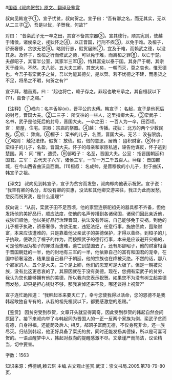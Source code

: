 #[国语《叔向贺贫》原文、翻译及鉴赏](https://www.vrrw.net/wx/14018.html)

叔向见韩宣子①，宣子忧贫，叔向贺之。宣子曰：“吾有卿之名，而无其实，无以从二三子②，吾是以忧，子贺我，何故?”

对曰： “昔栾武子无一卒之田，其宫不备其宗器③。宣其德行，顺其宪则，使越于诸侯，诸侯亲之，戎狄怀之④，以正晋国，行刑不疚⑤，以免于难。及桓子，骄泰奢侈，贪欲无艺⑥。略则行志，假货居贿⑦，宜及于难，而赖武之德，以没其身。及怀子，改桓之行而修武之德，可以免于难，而离桓之罪⑧，以亡于楚。夫郤昭子，其富半公室，其家半三军⑨，恃其富宠以泰于国。其身尸于朝，其宗灭于绛⑩。不然，夫八郤，五大夫三卿，其宠大矣，一朝而灭，莫之哀也，惟无德也。今吾子有栾武子之贫，吾以为能其德矣，是以贺。若不忧德之不建，而患货之不足，将吊之不暇，何贺之有?”

宣子拜，稽首焉，曰： “起也将亡，赖子存之。非起也敢专承之，其自桓叔以下(11)，嘉吾子之赐。”

【注释】 ①叔向：名羊舌肸(xi)，晋平公的太傅。韩宣子： 名起，宣子是他死后的封号，晋国大夫。②二三子： 所交往的一些人，这里指卿大夫。③栾武子： 名书，武子是他死后的封号，晋国大夫。一卒之田： 一百人为一卒，田百顷。宫： 房屋，住宅。宗器：宗庙的祭器。④越： 传播。戎狄： 北方的两个少数民族。⑤疚： 弊病。⑥桓子： 栾书的儿子，名黡，晋国大夫。无艺： 没有限度。⑦略则： 触犯法律。假货： 放债。假，借的意思。居贿： 囤积财富。⑧怀子： 栾桓子的儿子，名盈，晋国大夫。怀子的母亲和家臣私通，诬告他谋反，怀子逃到楚国。离： 同 “罹”，遭受。⑨郤昭子： 名至，晋国大夫。公室： 指晋国朝廷和国君。三军： 古代天子六军，诸侯三军，一军一万二千五百人。⑩绛： 晋国都城，在今山西省曲沃县西南。(11)桓叔： 名成帅，是晋穆侯的小儿子，封于曲沃，韩宣子之祖。



【译文】 叔向见到韩宣子，宣子为贫穷而发愁，叔向却向他表示祝贺。宣子说： “我空有卿的名分，却没有卿的实惠，没法和其他卿交游来往，我正为此而发愁，您反而祝贺我，是什么道理?”

叔向说： “从前，栾武子田不足百顷，他的家里连祭祀祖先的器具都不齐备，但他发扬他的美好品行，顺应法度，使他的名声传播到各诸侯国，诸侯们因此亲近他，戎狄归顺他，他以美好品行治理晋国，执法没有弊端，自己能够免于灾祸。到他的儿子桓子执政，骄泰奢侈，贪欲无度，违犯法纪，任意行事，施放债款，囤聚财富，本来应该遭难的，只是靠着他父亲武子的美德保护，才得以善终。到桓子的儿子执政，便改变了桓子的作为，而按照武子的德行行事，本来是应该避开灾祸的，可是他却因为桓子的罪过而遭难，逃亡到楚国去了。还有那郤昭子，他的财富相当于晋国朝廷的一半，他的封地有三军的一半，他依靠自己的富有和国君的宠幸，在国中骄奢淫逸，结果是自己暴尸于朝廷，他的宗族也在绛被灭绝。不然的话，那八个郤家的人，五个是大夫，三个是上卿，他们的恩宠可是大极了。但是一朝被灭族，没有比这更悲哀的了，其原因就在于没有美德。现在，您拥有栾武子的贫穷，我认为您也能够拥有他的美德，所以我向您表示祝贺。如果您不为没有树立起美德而发愁，却只是担心钱财不够，那我哀悼还来不及，哪还谈得上祝贺?”

宣子连忙跪拜道： “我韩起本来要灭亡了，幸亏您使我得以活命，您的恩德不是我韩起敢独自专有的，从我的祖先桓叔以下，都要感激您的恩赐。”

【鉴赏】 因贫穷受到恭贺，文章开头就显得离奇，因此受到恭贺的韩起自然会问原因了。接下来叔向举了与韩起同为晋国人的一正一反两个家族为例，栾武子贫而有德，自身得福，还能荫及后人; 相反，郤昭子富而无德，不仅身死非命，还一族尽灭。归结到韩起，他正好具备了栾氏的贫，同时还能发扬其德操，所以是可喜可贺的。一语点醒梦中人，韩起对叔向的提醒感激不尽。文章谨严而简洁，议论精当，切中要害。

字数：1563

知识来源：傅德岷,赖云琪 主编.古文观止鉴赏.武汉：崇文书局.2005.第78-79-80页.

